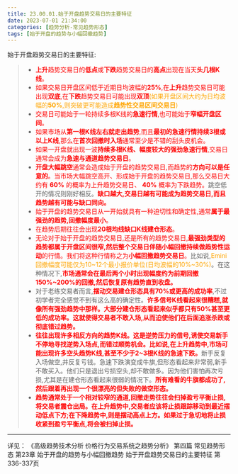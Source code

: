 ```yaml
---
title: 23.00.01.始于开盘趋势交易日的主要特征
date: 2023-07-01 21:34:00
categories: [趋势分析-常见趋势形态]
tags: [始于开盘的趋势与小幅回撤趋势]
---
```


始于开盘趋势交易日的主要特征:

>
>* <font color="red">**上升**趋势交易日的**低点**或**下跌**趋势交易日的**高点**出现在当天**头几根K线**。</font>
>* <font color="red">如果交易日开盘区间低于近期日均波幅的**25%**,在**上升**趋势交易日可能出现**双底**,在**下跌**趋势交易日可能出现**双顶**</font><font color="orange">(如果开盘区间大约为日均波幅的**50%**,则突破更可能造成**趋势性交易区间交易日**)</font>
>* <font color="red">交易日可能始于一轮持续多根K线的**急速行情**,也可能始于**窄幅开盘区间**。</font>
>* <font color="red">如果市场从**第一根K线左右就走出趋势**,而且**最初的急速行情持续3根或以上K线**,那么在**首次回撤时入场**通常至少是不错的刮头皮机会。</font>
>* <font color="red">如果一开盘就出现一波**持续多根K线、幅度较大的强劲急速行情**,交易日通常会成为**急速与通道趋势交易日**。</font>
>* <font color="red">**开盘大幅跳空**通常会造成始于开盘的趋势交易日,而趋势的**方向可以是任意的**。当市场大幅跳空高开、形成始于开盘的趋势交易日,那么交易日大约有 **60%** 的概率为上升趋势交易日、 **40%** 概率为下跌趋势。</font>跳空低开的情况则刚好相反。<font color="red">**缺口越大,交易日越有可能成为趋势交易日,而且趋势越有可能与缺口同向。**</font>
>* <font color="red">始于开盘的趋势交易日从一开始就具有一种迫切性和确定性,通常**属于最强劲的趋势,回撤幅度最小**。</font>
>* <font color="red">在趋势后期往往会出现**20根均线缺口K线建仓形态**。</font>
>* <font color="red">无论对于始于开盘的趋势交易日,还是所有的趋势交易日,**最强劲类型的趋势都属于开盘区间很窄,然后整个交易日伴随小幅回撤持续做趋势性运动**的行情。我们将这种行情称之为**小幅回撤趋势交易日**。</font>比如说,<font color="orange">Emini回撤幅度可能仅为10\~12个最小报价单位(日均波幅的10%\~30%)</font>。在这种情况下,<font color="red">**市场通常会在最后两个小时出现幅度约为前期回撤150%\~200%的回撤,然后恢复原有趋势直到收盘。**</font>
>* 对于老练交易者而言,<font color="red">**摆动交易建仓形态具有70%或更高的成功率**</font>,不过初学者完全感觉不到有这么高的确定性。<font color="red">**许多信号K线看起来很糟糕,就像所有强劲趋势中那样。大部分建仓形态看起来似乎都只有50%甚至更低的成功率。这就使得交易者不敢入场,从而迫使他们在后面追涨杀跌或彻底错过趋势。**</font>
>* <font color="red">**往往出现许多相反方向的趋势K线。这是逆势压力的信号,诱使交易新手不停地寻找逆势入场点,而错过顺势机会。比如说,在上升趋势中,市场可能出现许多空头趋势K线,甚至不少于2\~3根K线的急速下跌。**</font>新手反复入场做空,并反复亏钱。急速下跌演变成牛旗,但形态看起来非常弱,新手不敢买入。他们只是退出亏损空头,却不敢做多。因为他们害怕再次亏损,尤其是在建仓形态看起来很弱的情况下。<font color="red">**所有难看的牛旗都成功了,然后跟着再出现一个很漂亮的但失败的做空形态。**</font>
>* <font color="red">**趋势通常处于一个相对较窄的通道,回撤走势往往会扫掉盈亏平衡止损,将交易者震仓出局。在上升趋势中,交易者应该将止损跟踪移动到最近摆动低点下方;在下降趋势中,则是摆动高点上方。如果过于急切地将止损收紧到盈亏平衡点,将会被扫掉止损。**</font>
>

---
详见：
《高级趋势技术分析 价格行为交易系统之趋势分析》
第四篇 常见趋势形态
第23章 始于开盘的趋势与小幅回撤趋势
始于开盘趋势交易日的主要特征
第336-337页
